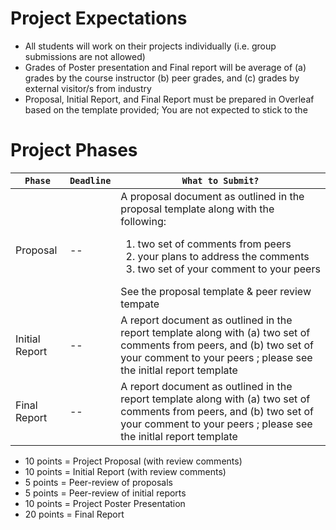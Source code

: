 # Project Expectations
* All students will work on their projects individually (i.e. group submissions are not allowed)
* Grades of Poster presentation and Final report will be average of (a) grades by the course instructor (b) peer grades, and (c) grades by external visitor/s from industry
* Proposal, Initial Report, and Final Report must be prepared in Overleaf based on the template provided; You are not expected to stick to the 

# Project Phases
| `Phase` | `Deadline` | `What to Submit?` |
| -- | -- | -- |
| Proposal | -- | A proposal document as outlined in the proposal template along with the following: <ol><li>two set of comments from peers</li><li>your plans to address the comments</li><li>two set of your comment to your peers</li></ol> See the proposal template & peer review tempate |
| Initial Report | -- | A report document as outlined in the report template along with (a) two set of comments from peers, and (b) two set of your comment to your peers ; please see the initlal report template |
| Final Report | -- | A report document as outlined in the report template along with (a) two set of comments from peers, and (b) two set of your comment to your peers ; please see the initlal report template |

* 10 points = Project Proposal (with review comments)
* 10 points = Initial Report (with review comments)
* 5 points = Peer-review of proposals
* 5 points = Peer-review of initial reports
* 10 points = Project Poster Presentation
* 20 points = Final Report  
